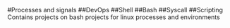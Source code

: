 #Processes and signals
##DevOps
##Shell
##Bash
##Syscall
##Scripting
Contains projects on 
bash projects for linux processes
and environments
